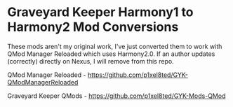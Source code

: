 # Graveyard Keeper Harmony1 to Harmony2 Mod Conversions

These mods aren't my original work, I've just converted them to work with QMod Manager Reloaded which uses Harmony2.0. If an author updates (correctly) directly on Nexus, I will remove from this repo.
 
 QMod Manager Reloaded  - https://github.com/p1xel8ted/GYK-QModManagerReloaded
 
 Graveyard Keeper QMods - https://github.com/p1xel8ted/GYK-Mods-QMod
 
